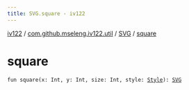 ```yaml
---
title: SVG.square - iv122
---
```


[iv122](../../index.md) / [com.github.mseleng.iv122.util](../index.md) / [SVG](index.md) / [square](.)

# square

`fun square(x: Int, y: Int, size: Int, style: `[`Style`](../-style/index.md)`): `[`SVG`](index.md)